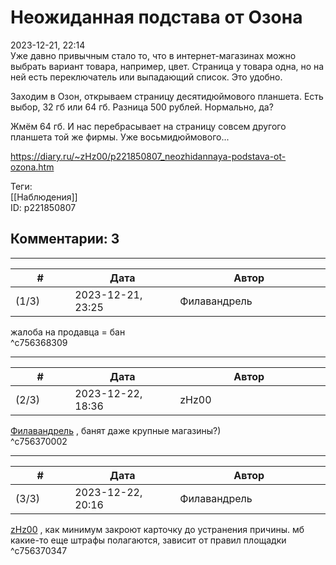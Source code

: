Неожиданная подстава от Озона
=============================

  
2023-12-21, 22:14  
 Уже давно привычным стало то, что в интернет-магазинах можно выбрать вариант товара, например, цвет. Страница у товара одна, но на ней есть переключатель или выпадающий список. Это удобно.   
   
 Заходим в Озон, открываем страницу десятидюймового планшета. Есть выбор, 32 гб или 64 гб. Разница 500 рублей. Нормально, да?   
   
 Жмём 64 гб. И нас перебрасывает на страницу совсем другого планшета той же фирмы. Уже восьмидюймового...   
  
<https://diary.ru/~zHz00/p221850807_neozhidannaya-podstava-ot-ozona.htm>  
  
Теги:  
[[Наблюдения]]  
ID: p221850807  


Комментарии: 3
--------------

  


---



|         #         |              Дата              |                     Автор                     |           ID           |
| --- | --- | --- | --- |
| (1/3) | 2023-12-21, 23:25 | Филавандрель | c756368309 |

  
 жалоба на продавца = бан   
 ^c756368309

---



|         #         |              Дата              |                     Автор                     |           ID           |
| --- | --- | --- | --- |
| (2/3) | 2023-12-22, 18:36 | zHz00 | c756370002 |

  
  [Филавандрель](https://lavi.diary.ru "Дорога без возврата")  , банят даже крупные магазины?)   
 ^c756370002

---



|         #         |              Дата              |                     Автор                     |           ID           |
| --- | --- | --- | --- |
| (3/3) | 2023-12-22, 20:16 | Филавандрель | c756370347 |

  
  [zHz00](https://zHz00.diary.ru "Untitled")  , как минимум закроют карточку до устранения причины. мб какие-то еще штрафы полагаются, зависит от правил площадки   
 ^c756370347